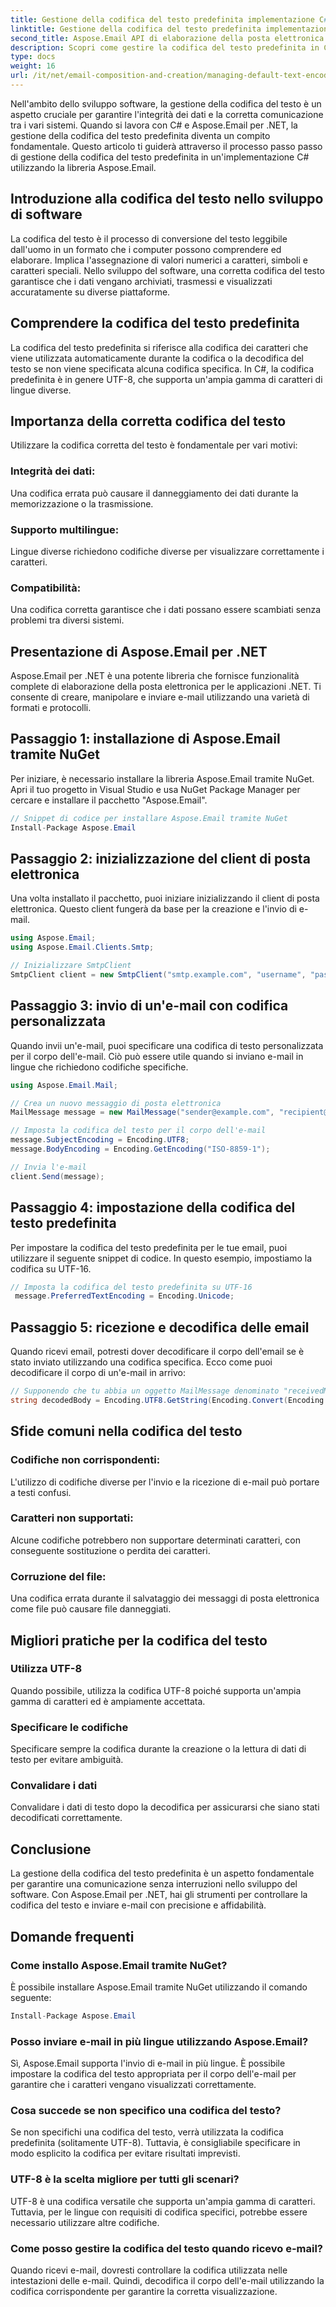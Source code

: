 ```yaml
---
title: Gestione della codifica del testo predefinita implementazione C#
linktitle: Gestione della codifica del testo predefinita implementazione C#
second_title: Aspose.Email API di elaborazione della posta elettronica .NET
description: Scopri come gestire la codifica del testo predefinita in C# utilizzando Aspose.Email per .NET. Segui le istruzioni passo passo con il codice sorgente e assicurati una comunicazione accurata dei dati.
type: docs
weight: 16
url: /it/net/email-composition-and-creation/managing-default-text-encoding-csharp-implementation/
---
```


Nell'ambito dello sviluppo software, la gestione della codifica del testo è un aspetto cruciale per garantire l'integrità dei dati e la corretta comunicazione tra i vari sistemi. Quando si lavora con C# e Aspose.Email per .NET, la gestione della codifica del testo predefinita diventa un compito fondamentale. Questo articolo ti guiderà attraverso il processo passo passo di gestione della codifica del testo predefinita in un'implementazione C# utilizzando la libreria Aspose.Email.


## Introduzione alla codifica del testo nello sviluppo di software

La codifica del testo è il processo di conversione del testo leggibile dall'uomo in un formato che i computer possono comprendere ed elaborare. Implica l'assegnazione di valori numerici a caratteri, simboli e caratteri speciali. Nello sviluppo del software, una corretta codifica del testo garantisce che i dati vengano archiviati, trasmessi e visualizzati accuratamente su diverse piattaforme.

## Comprendere la codifica del testo predefinita

La codifica del testo predefinita si riferisce alla codifica dei caratteri che viene utilizzata automaticamente durante la codifica o la decodifica del testo se non viene specificata alcuna codifica specifica. In C#, la codifica predefinita è in genere UTF-8, che supporta un'ampia gamma di caratteri di lingue diverse.

## Importanza della corretta codifica del testo

Utilizzare la codifica corretta del testo è fondamentale per vari motivi:
### Integrità dei dati:
Una codifica errata può causare il danneggiamento dei dati durante la memorizzazione o la trasmissione.
### Supporto multilingue: 
Lingue diverse richiedono codifiche diverse per visualizzare correttamente i caratteri.
### Compatibilità:
Una codifica corretta garantisce che i dati possano essere scambiati senza problemi tra diversi sistemi.

## Presentazione di Aspose.Email per .NET

Aspose.Email per .NET è una potente libreria che fornisce funzionalità complete di elaborazione della posta elettronica per le applicazioni .NET. Ti consente di creare, manipolare e inviare e-mail utilizzando una varietà di formati e protocolli.

## Passaggio 1: installazione di Aspose.Email tramite NuGet

Per iniziare, è necessario installare la libreria Aspose.Email tramite NuGet. Apri il tuo progetto in Visual Studio e usa NuGet Package Manager per cercare e installare il pacchetto "Aspose.Email".

```csharp
// Snippet di codice per installare Aspose.Email tramite NuGet
Install-Package Aspose.Email
```

## Passaggio 2: inizializzazione del client di posta elettronica

Una volta installato il pacchetto, puoi iniziare inizializzando il client di posta elettronica. Questo client fungerà da base per la creazione e l'invio di e-mail.

```csharp
using Aspose.Email;
using Aspose.Email.Clients.Smtp;

// Inizializzare SmtpClient
SmtpClient client = new SmtpClient("smtp.example.com", "username", "password");
```

## Passaggio 3: invio di un'e-mail con codifica personalizzata

Quando invii un'e-mail, puoi specificare una codifica di testo personalizzata per il corpo dell'e-mail. Ciò può essere utile quando si inviano e-mail in lingue che richiedono codifiche specifiche.

```csharp
using Aspose.Email.Mail;

// Crea un nuovo messaggio di posta elettronica
MailMessage message = new MailMessage("sender@example.com", "recipient@example.com", "Subject", "Body");

// Imposta la codifica del testo per il corpo dell'e-mail
message.SubjectEncoding = Encoding.UTF8;
message.BodyEncoding = Encoding.GetEncoding("ISO-8859-1");

// Invia l'e-mail
client.Send(message);
```

## Passaggio 4: impostazione della codifica del testo predefinita

Per impostare la codifica del testo predefinita per le tue email, puoi utilizzare il seguente snippet di codice. In questo esempio, impostiamo la codifica su UTF-16.

```csharp
// Imposta la codifica del testo predefinita su UTF-16
 message.PreferredTextEncoding = Encoding.Unicode;
```

## Passaggio 5: ricezione e decodifica delle email

Quando ricevi email, potresti dover decodificare il corpo dell'email se è stato inviato utilizzando una codifica specifica. Ecco come puoi decodificare il corpo di un'e-mail in arrivo:

```csharp
// Supponendo che tu abbia un oggetto MailMessage denominato "receivedMessage"
string decodedBody = Encoding.UTF8.GetString(Encoding.Convert(Encoding.GetEncoding("ISO-8859-1"), Encoding.UTF8, Encoding.GetEncoding("ISO-8859-1").GetBytes(receivedMessage.Body)));
```

## Sfide comuni nella codifica del testo

### Codifiche non corrispondenti: 
L'utilizzo di codifiche diverse per l'invio e la ricezione di e-mail può portare a testi confusi.
### Caratteri non supportati:
Alcune codifiche potrebbero non supportare determinati caratteri, con conseguente sostituzione o perdita dei caratteri.
### Corruzione del file: 
Una codifica errata durante il salvataggio dei messaggi di posta elettronica come file può causare file danneggiati.

## Migliori pratiche per la codifica del testo

### Utilizza UTF-8 
 Quando possibile, utilizza la codifica UTF-8 poiché supporta un'ampia gamma di caratteri ed è ampiamente accettata.
### Specificare le codifiche 
 Specificare sempre la codifica durante la creazione o la lettura di dati di testo per evitare ambiguità.
### Convalidare i dati 
 Convalidare i dati di testo dopo la decodifica per assicurarsi che siano stati decodificati correttamente.

## Conclusione

La gestione della codifica del testo predefinita è un aspetto fondamentale per garantire una comunicazione senza interruzioni nello sviluppo del software. Con Aspose.Email per .NET, hai gli strumenti per controllare la codifica del testo e inviare e-mail con precisione e affidabilità.

## Domande frequenti

### Come installo Aspose.Email tramite NuGet?

È possibile installare Aspose.Email tramite NuGet utilizzando il comando seguente:
```csharp
Install-Package Aspose.Email
```

### Posso inviare e-mail in più lingue utilizzando Aspose.Email?

Sì, Aspose.Email supporta l'invio di e-mail in più lingue. È possibile impostare la codifica del testo appropriata per il corpo dell'e-mail per garantire che i caratteri vengano visualizzati correttamente.

### Cosa succede se non specifico una codifica del testo?

Se non specifichi una codifica del testo, verrà utilizzata la codifica predefinita (solitamente UTF-8). Tuttavia, è consigliabile specificare in modo esplicito la codifica per evitare risultati imprevisti.

### UTF-8 è la scelta migliore per tutti gli scenari?

UTF-8 è una codifica versatile che supporta un'ampia gamma di caratteri. Tuttavia, per le lingue con requisiti di codifica specifici, potrebbe essere necessario utilizzare altre codifiche.

### Come posso gestire la codifica del testo quando ricevo e-mail?

Quando ricevi e-mail, dovresti controllare la codifica utilizzata nelle intestazioni delle e-mail. Quindi, decodifica il corpo dell'e-mail utilizzando la codifica corrispondente per garantire la corretta visualizzazione.